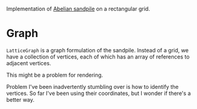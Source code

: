 Implementation of [Abelian sandpile](https://en.wikipedia.org/wiki/Abelian_sandpile_model) on a rectangular grid.

# Graph
`LatticeGraph` is a graph formulation of the sandpile. Instead of a grid, we have a collection of vertices, each of which has an array of references to adjacent vertices.

This might be a problem for rendering.

Problem I've been inadvertently stumbling over is how to identify the vertices. So far I've been using their coordinates, but I wonder if there's a better way.
